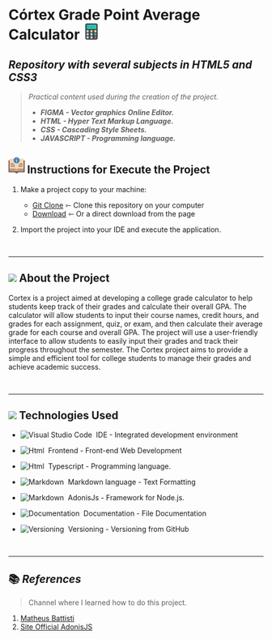 # Córtex Grade Point Average Calculator ![](/assets/calculadora.png)

## _Repository with several subjects in HTML5 and CSS3_

> _Practical content used during the creation of the project._
>
> - **_FIGMA - Vector graphics Online Editor._**
> - **_HTML - Hyper Text Markup Language._**
> - **_CSS - Cascading Style Sheets._**
> - **_JAVASCRIPT - Programming language._**

## ![](/assets/instrucoes.png) Instructions for Execute the Project 

1. Make a project copy to your machine: 
    - [Git Clone](https://github.com/ArthurEstevan/Unifebe_Project_Cortex_V1.0) ⇽ Clone this repository on your computer
    - [Download](https://github.com/ArthurEstevan/Unifebe_Project_Cortex_V1.0/archive/refs/heads/main.zip) ⇽ Or a direct download from the page 

2. Import the project into your IDE and execute the application.

<br>
    
---

## ![](/Icons/icon_conceito.png) About the Project

Cortex is a project aimed at developing a college grade calculator to help students keep track of their grades and calculate their overall GPA. The calculator will allow students to input their course names, credit hours, and grades for each assignment, quiz, or exam, and then calculate their average grade for each course and overall GPA. The project will use a user-friendly interface to allow students to easily input their grades and track their progress throughout the semester. The Cortex project aims to provide a simple and efficient tool for college students to manage their grades and achieve academic success.

<br>

---

## ![](https://github.com/ArthurEstevan/Unifebe_Project_Cortex_V1.0/blob/main/assets/configuracoes.png) Technologies Used

- ![Visual Studio Code](https://img.shields.io/badge/Visual%20Studio%20Code-black?style=for-the-badge&logo=visual-studio-code&logoColor=007ACC)&nbsp; IDE - Integrated development environment

- ![Html](https://img.shields.io/badge/Html-black?style=for-the-badge&logo=html5&logoColor=#E34F26)&nbsp; Frontend - Front-end Web Development 

- ![Html](https://img.shields.io/badge/Typescript-black?style=for-the-badge&logo=typescript&logoColor=#E34F26)&nbsp; Typescript - Programming language.

- ![Markdown](https://img.shields.io/badge/Markdown-black?style=for-the-badge&logo=markdown&logoColor=#000000)&nbsp; Markdown language - Text Formatting 

- ![Markdown](https://img.shields.io/badge/AdonisJS-black?style=for-the-badge&logo=adonisjs&logoColor=#000000)&nbsp; AdonisJs - Framework for Node.js. 

- ![Documentation](https://img.shields.io/badge/Documentation-black?style=for-the-badge&logo=academia&logoColor=#41454A)&nbsp; Documentation - File Documentation

- ![Versioning](https://img.shields.io/badge/Versioning-black?style=for-the-badge&logo=git&logoColor=#F05032)&nbsp; Versioning - Versioning from GitHub

<br>

---

## 📚 _References_ 

> Channel where I learned how to do this project.

1. [Matheus Battisti](https://www.youtube.com/watch?v=y8XfJJYhXPE)
2. [Site Official AdonisJS](https://adonisjs.com)
